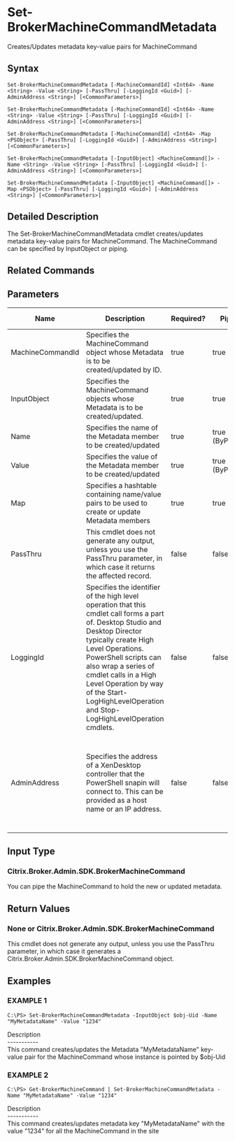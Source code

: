 ﻿# Set-BrokerMachineCommandMetadata

   Creates/Updates metadata key-value pairs for MachineCommand

## Syntax
```
Set-BrokerMachineCommandMetadata [-MachineCommandId] <Int64> -Name <String> -Value <String> [-PassThru] [-LoggingId <Guid>] [-AdminAddress <String>] [<CommonParameters>]

Set-BrokerMachineCommandMetadata [-MachineCommandId] <Int64> -Name <String> -Value <String> [-PassThru] [-LoggingId <Guid>] [-AdminAddress <String>] [<CommonParameters>]

Set-BrokerMachineCommandMetadata [-MachineCommandId] <Int64> -Map <PSObject> [-PassThru] [-LoggingId <Guid>] [-AdminAddress <String>] [<CommonParameters>]

Set-BrokerMachineCommandMetadata [-InputObject] <MachineCommand[]> -Name <String> -Value <String> [-PassThru] [-LoggingId <Guid>] [-AdminAddress <String>] [<CommonParameters>]

Set-BrokerMachineCommandMetadata [-InputObject] <MachineCommand[]> -Map <PSObject> [-PassThru] [-LoggingId <Guid>] [-AdminAddress <String>] [<CommonParameters>]
```

## Detailed Description
   The Set-BrokerMachineCommandMetadata cmdlet creates/updates metadata key-value pairs for MachineCommand. The MachineCommand can be specified by InputObject or piping.

## Related Commands
## Parameters

| Name   | Description | Required? | Pipeline Input | Default Value |
| --- | --- | --- | --- | --- |
| MachineCommandId | Specifies the MachineCommand object whose Metadata is to be created/updated by ID. | true | true (ByValue) |  |
| InputObject | Specifies the MachineCommand objects whose Metadata is to be created/updated. | true | true (ByValue) |  |
| Name | Specifies the name of the Metadata member to be created/updated | true | true (ByPropertyName) |  |
| Value | Specifies the value of the Metadata member to be created/updated | true | true (ByPropertyName) |  |
| Map | Specifies a hashtable containing name/value pairs to be used to create or update Metadata members | true | true (ByValue) |  |
| PassThru | This cmdlet does not generate any output, unless you use the PassThru parameter, in which case it returns the affected record. | false | false | False |
| LoggingId | Specifies the identifier of the high level operation that this cmdlet call forms a part of. Desktop Studio and Desktop Director typically create High Level Operations. PowerShell scripts can also wrap a series of cmdlet calls in a High Level Operation by way of the Start-LogHighLevelOperation and Stop-LogHighLevelOperation cmdlets. | false | false |  |
| AdminAddress | Specifies the address of a XenDesktop controller that the PowerShell snapin will connect to. This can be provided as a host name or an IP address. | false | false | Localhost. Once a value is provided by any cmdlet, this value will become the default. |

## Input Type
### Citrix.Broker.Admin.SDK.BrokerMachineCommand
   You can pipe the MachineCommand to hold the new or updated metadata.
## Return Values
### None or Citrix.Broker.Admin.SDK.BrokerMachineCommand
   This cmdlet does not generate any output, unless you use the PassThru parameter, in which case it generates a Citrix.Broker.Admin.SDK.BrokerMachineCommand object.
## Examples

### EXAMPLE 1
```
C:\PS> Set-BrokerMachineCommandMetadata -InputObject $obj-Uid -Name "MyMetadataName" -Value "1234"
```
   Description<br>-----------<br>This command creates/updates the Metadata "MyMetadataName" key-value pair for the MachineCommand whose instance is pointed by $obj-Uid
### EXAMPLE 2
```
C:\PS> Get-BrokerMachineCommand | Set-BrokerMachineCommandMetadata -Name "MyMetadataName" -Value "1234"
```
   Description<br>-----------<br>This command creates/updates metadata key "MyMetadataName" with the value "1234" for all the MachineCommand in the site
